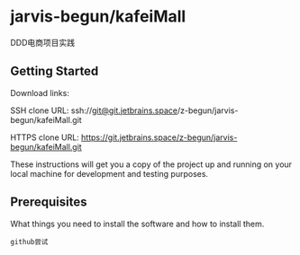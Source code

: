 # jarvis-begun/kafeiMall

DDD电商项目实践

## Getting Started

Download links:

SSH clone URL: ssh://git@git.jetbrains.space/z-begun/jarvis-begun/kafeiMall.git

HTTPS clone URL: https://git.jetbrains.space/z-begun/jarvis-begun/kafeiMall.git



These instructions will get you a copy of the project up and running on your local machine for development and testing purposes.

## Prerequisites

What things you need to install the software and how to install them.

```
github尝试
```

